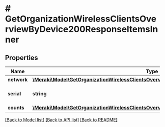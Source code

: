 # # GetOrganizationWirelessClientsOverviewByDevice200ResponseItemsInner

## Properties

Name | Type | Description | Notes
------------ | ------------- | ------------- | -------------
**network** | [**\Meraki\Model\GetOrganizationWirelessClientsOverviewByDevice200ResponseItemsInnerNetwork**](GetOrganizationWirelessClientsOverviewByDevice200ResponseItemsInnerNetwork.md) |  | [optional]
**serial** | **string** | Access point Serial number | [optional]
**counts** | [**\Meraki\Model\GetOrganizationWirelessClientsOverviewByDevice200ResponseItemsInnerCounts**](GetOrganizationWirelessClientsOverviewByDevice200ResponseItemsInnerCounts.md) |  | [optional]

[[Back to Model list]](../../README.md#models) [[Back to API list]](../../README.md#endpoints) [[Back to README]](../../README.md)
